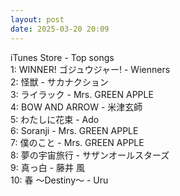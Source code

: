 ```yaml
---
layout: post
date: 2025-03-20 20:09
---
```


iTunes Store - Top songs<br />
1: WINNER! ゴジュウジャー! - Wienners<br />
2: 怪獣 - サカナクション<br />
3: ライラック - Mrs. GREEN APPLE<br />
4: BOW AND ARROW - 米津玄師<br />
5: わたしに花束 - Ado<br />
6: Soranji - Mrs. GREEN APPLE<br />
7: 僕のこと - Mrs. GREEN APPLE<br />
8: 夢の宇宙旅行 - サザンオールスターズ<br />
9: 真っ白 - 藤井 風<br />
10: 春 ～Destiny～ - Uru<br />

